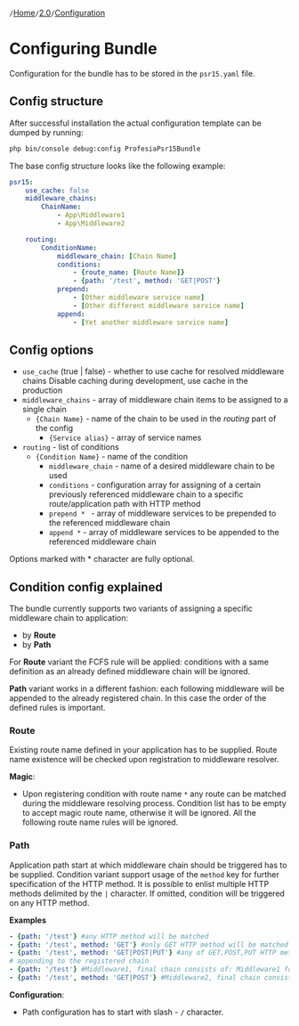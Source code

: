 `/`[Home](/psr15-symfony-bundle)`/`[2.0](/psr15-symfony-bundle/docs/2.0)`/`[Configuration](/psr15-symfony-bundle/docs/2.0/02-configuration.html)

# Configuring Bundle
Configuration for the bundle has to be stored in the `psr15.yaml` file.
## Config structure
After successful installation the actual configuration template can be dumped by running:
```bash
php bin/console debug:config ProfesiaPsr15Bundle
```
The base config structure looks like the following example:
```yaml
psr15:
    use_cache: false
    middleware_chains:
        ChainName:
            - App\Middleware1
            - App\Middleware2

    routing:
        ConditionName:
            middleware_chain: [Chain Name]
            conditions:
                - {route_name: [Route Name]}
                - {path: '/test', method: 'GET|POST'}
            prepend:
                - [Other middleware service name]
                - [Other different middleware service name]
            append:
                - [Yet another middleware service name]
```

## Config options
- `use_cache` (true | false) - whether to use cache for resolved middleware chains
  Disable caching during development, use cache in the production
- `middleware_chains` - array of middleware chain items to be assigned to a single chain
    - `{Chain Name}` - name of the chain to be used in the _routing_ part of the config
        - `{Service alias}` - array of service names
- `routing` - list of conditions
    - `{Condition Name}` - name of the condition
        - `middleware_chain` - name of a desired middleware chain to be used
        - `conditions` - configuration array for assigning of a certain previously referenced
          middleware chain to a specific route/application path with HTTP method
        - `prepend * ` - array of middleware services to be prepended to the referenced middleware chain
        - `append *` - array of middleware services to be appended to the referenced middleware chain

Options marked with * character are fully optional.

## Condition config explained
The bundle currently supports two variants of assigning a specific middleware chain to application:
- by **Route**
- by **Path**

For **Route** variant the FCFS rule will be applied:
conditions with a same definition as an already defined middleware chain will be ignored.

**Path** variant works in a different fashion: each following middleware will be appended to the already registered chain.
In this case the order of the defined rules is important.
### Route
Existing route name defined in your application has to be supplied.
Route name existence will be checked upon registration to middleware resolver.

**Magic**:
- Upon registering condition with route name `*` any route can be matched during the middleware resolving process.
  Condition list has to be empty to accept magic route name, otherwise it will be ignored.
  All the following route name rules will be ignored.
### Path
Application path start at which middleware chain should be triggered has to be supplied.
Condition variant support usage of the `method` key for further specification of the HTTP method.
It is possible to enlist multiple HTTP methods delimited by the `|` character.
If omitted, condition will be triggered on any HTTP method.

**Examples**
```yaml
- {path: '/test'} #any HTTP method will be matched
- {path: '/test', method: 'GET'} #only GET HTTP method will be matched
- {path: '/test', method: 'GET|POST|PUT'} #any of GET,POST,PUT HTTP methods will be matched
# appending to the registered chain
- {path: '/test'} #Middleware1, final chain consists of: Middleware1 for each HTTP method
- {path: '/test', method: 'GET|POST'} #Middleware2, final chain consists of: Middleware1, Middleware2 for GET|POST HTTP method and of: Middleware1 for the remaining HTTP method
```

**Configuration**:
- Path configuration has to start with slash - `/` character.
